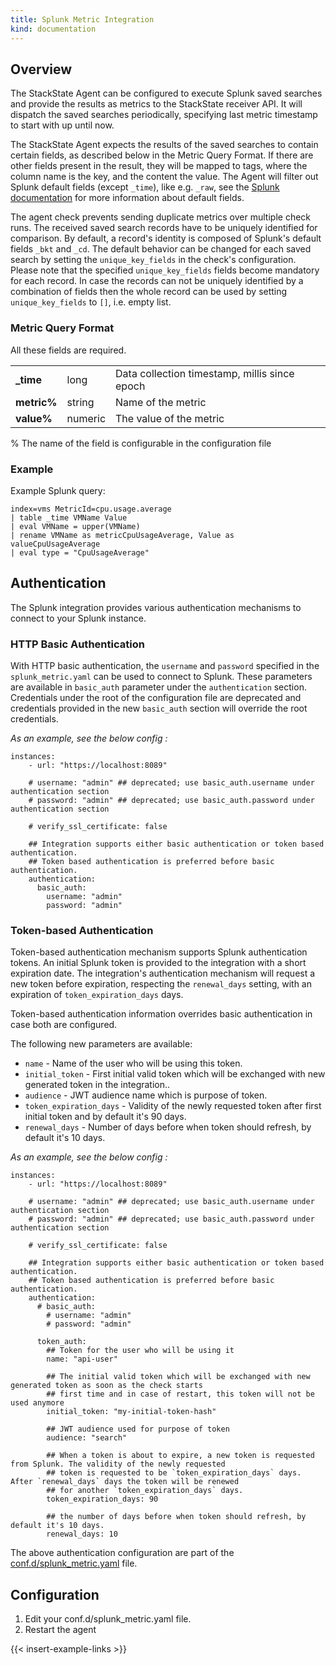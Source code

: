```yaml
---
title: Splunk Metric Integration
kind: documentation
---
```


## Overview

The StackState Agent can be configured to execute Splunk saved searches and provide the results as metrics to the StackState receiver API. It will dispatch the saved searches periodically, specifying last metric timestamp to start with up until now.

The StackState Agent expects the results of the saved searches to contain certain fields, as described below in the Metric Query Format.
If there are other fields present in the result, they will be mapped to tags, where the column name is the key, and the content the value.
The Agent will filter out Splunk default fields (except `_time`), like e.g. `_raw`, see the [Splunk documentation](https://docs.splunk.com/Documentation/Splunk/6.5.2/Data/Aboutdefaultfields) for more information about default fields.

The agent check prevents sending duplicate metrics over multiple check runs.  The received saved search records have to be uniquely identified for comparison.
By default, a record's identity is composed of Splunk's default fields `_bkt` and `_cd`.
The default behavior can be changed for each saved search by setting the `unique_key_fields` in the check's configuration.
Please note that the specified `unique_key_fields` fields become mandatory for each record.
In case the records can not be uniquely identified by a combination of fields then the whole record can be used by setting `unique_key_fields` to `[]`, i.e. empty list.

### Metric Query Format

All these fields are required.

<table class="table">
<tr><td><strong>_time</strong></td><td>long</td><td>Data collection timestamp, millis since epoch</td></tr>
<tr><td><strong>metric%</strong></td><td>string</td><td>Name of the metric</td></tr>
<tr><td><strong>value%</strong></td><td>numeric</td><td>The value of the metric</td></tr>
</table>

\% The name of the field is configurable in the configuration file

### Example

Example Splunk query:

```
index=vms MetricId=cpu.usage.average
| table _time VMName Value    
| eval VMName = upper(VMName)
| rename VMName as metricCpuUsageAverage, Value as valueCpuUsageAverage
| eval type = "CpuUsageAverage"
```

## Authentication

The Splunk integration provides various authentication mechanisms to connect to your Splunk instance.

### HTTP Basic Authentication

With HTTP basic authentication, the `username` and `password` specified in the `splunk_metric.yaml` can be used to connect to Splunk. 
These parameters are available in `basic_auth` parameter under the `authentication` section. Credentials under the root of the configuration
file are deprecated and credentials provided in the new `basic_auth` section will override the root credentials.

_As an example, see the below config :_

```
instances:
    - url: "https://localhost:8089"

    # username: "admin" ## deprecated; use basic_auth.username under authentication section
    # password: "admin" ## deprecated; use basic_auth.password under authentication section

    # verify_ssl_certificate: false

    ## Integration supports either basic authentication or token based authentication.
    ## Token based authentication is preferred before basic authentication.
    authentication:
      basic_auth:
        username: "admin"
        password: "admin"
```

### Token-based Authentication

Token-based authentication mechanism supports Splunk authentication tokens. An initial Splunk token is provided to the 
integration with a short expiration date. The integration's authentication mechanism will request a new token before 
expiration, respecting the `renewal_days` setting, with an expiration of `token_expiration_days` days.

Token-based authentication information overrides basic authentication in case both are configured.

The following new parameters are available:

* `name` - Name of the user who will be using this token.
* `initial_token` - First initial valid token which will be exchanged with new generated token in the integration..
* `audience` - JWT audience name which is purpose of token.
* `token_expiration_days` - Validity of the newly requested token after first initial token and by default it's 90 days.
* `renewal_days` - Number of days before when token should refresh, by default it's 10 days.

_As an example, see the below config :_

```
instances:
    - url: "https://localhost:8089"

    # username: "admin" ## deprecated; use basic_auth.username under authentication section
    # password: "admin" ## deprecated; use basic_auth.password under authentication section

    # verify_ssl_certificate: false

    ## Integration supports either basic authentication or token based authentication.
    ## Token based authentication is preferred before basic authentication.
    authentication:
      # basic_auth:
        # username: "admin"
        # password: "admin"
        
      token_auth:
        ## Token for the user who will be using it
        name: "api-user"

        ## The initial valid token which will be exchanged with new generated token as soon as the check starts
        ## first time and in case of restart, this token will not be used anymore
        initial_token: "my-initial-token-hash"

        ## JWT audience used for purpose of token
        audience: "search"

        ## When a token is about to expire, a new token is requested from Splunk. The validity of the newly requested
        ## token is requested to be `token_expiration_days` days. After `renewal_days` days the token will be renewed
        ## for another `token_expiration_days` days.
        token_expiration_days: 90

        ## the number of days before when token should refresh, by default it's 10 days.
        renewal_days: 10
```

The above authentication configuration are part of the [conf.d/splunk_metric.yaml](https://github.com/StackVista/sts-agent-integrations-core/blob/master/splunk_metic/conf.yaml.example) file.

## Configuration

1.  Edit your conf.d/splunk_metric.yaml file.
2.  Restart the agent

{{< insert-example-links >}}
